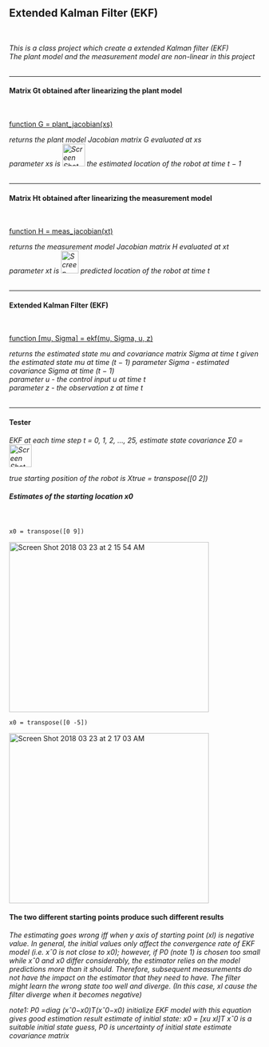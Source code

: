 ## Extended Kalman Filter (EKF)
<br />

*This is a class project which create a extended Kalman filter (EKF)*<br />
*The plant model and the measurement model are non-linear in this project*
<br />
<br />

---
#### Matrix Gt obtained after linearizing the plant model
<br />


<a href="https://github.com/MarkZeng222/EKF/blob/master/plant_jacobian.m">function G = plant_jacobian(xs)</a>


*returns the plant model Jacobian matrix G evaluated at xs*  
*parameter xs is <a href="https://imgbb.com/"><img src="https://image.ibb.co/k7siTz/Screen_Shot_2018_07_31_at_6_10_03_PM.png" alt="Screen Shot 2018 07 31 at 6 10 03 PM" border="0" height="45" width="45"/></a> the estimated location of the robot at time t − 1*
<br />
<br />

---

#### Matrix Ht obtained after linearizing the measurement model
<br />


<a href="https://github.com/MarkZeng222/EKF/blob/master/meas_jacobian.m">function H = meas_jacobian(xt)</a>


*returns the measurement model Jacobian matrix H evaluated at xt*<br />
*parameter xt is <a href="https://imgbb.com/"><img src="https://image.ibb.co/hmx6gK/Screen_Shot_2018_07_31_at_6_12_21_PM.png" alt="Screen Shot 2018 07 31 at 6 12 21 PM" border="0" height="45" width="35"/></a> predicted location of the robot at time t*
<br />
<br />

---

#### Extended Kalman Filter (EKF)
<br />


<a href="https://github.com/MarkZeng222/EKF/blob/master/ekf.m">function [mu, Sigma] = ekf(mu, Sigma, u, z)</a>


*returns the estimated state mu and covariance matrix Sigma at time t given the estimated state mu at time (t − 1)*
*parameter Sigma - estimated covariance Sigma at time (t − 1)*<br />
*parameter u - the control input u at time t*<br />
*parameter z -  the observation z at time t*
<br />
<br />

---

#### Tester<br />
*EKF at each time step t = 0, 1, 2, ..., 25, estimate state covariance Σ0 = <a href="https://imgbb.com/"><img src="https://image.ibb.co/jjCTve/Screen_Shot_2018_07_31_at_6_06_22_PM.png" alt="Screen Shot 2018 07 31 at 6 06 22 PM" border="0" height="45" width="45"/></a>*
																		                                 	
*true starting position of the robot is Xtrue = transpose([0 2])*<br />

##### Estimates of the starting location x0
<br />

```
x0 = transpose([0 9])
```

<a href="https://ibb.co/mHbP1K"><img src="https://preview.ibb.co/dAVj1K/Screen_Shot_2018_03_23_at_2_15_54_AM.png" alt="Screen Shot 2018 03 23 at 2 15 54 AM" border="0" height="340" width="400"/></a>
<br />

```
x0 = transpose([0 -5])
```

<a href="https://ibb.co/hX4BgK"><img src="https://preview.ibb.co/n28tve/Screen_Shot_2018_03_23_at_2_17_03_AM.png" alt="Screen Shot 2018 03 23 at 2 17 03 AM" border="0" height="340" width="400"/></a>

#### The two different starting points produce such different results

*The estimating goes wrong iff when y axis of starting point (xl) is negative value. In general, the initial values only affect the convergence rate of* *EKF model (i.e. xˆ0 is not close to x0); however, if P0 (note 1) is chosen too small while xˆ0 and x0 differ considerably, the estimator relies on the* *model predictions more than it should. Therefore, subsequent measurements do not have the impact on the estimator that they need to have. The filter* *might learn the wrong state too well and diverge. (In this case, xl cause the filter diverge when it becomes negative)*

*note1: P0 =diag (xˆ0−x0)T(xˆ0−x0)  initialize EKF model with this equation gives good estimation result*
*estimate of initial state: x0 = [xu  xl]T*
*xˆ0 is a suitable initial state guess, P0 is uncertainty of initial state estimate covariance matrix*

